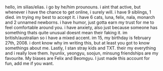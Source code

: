 hello, im silias/elias.
i go by he/him prounouns.
i aint that active, but whenever i have the chance to get online, i surely will.
i have 9 siblings, 1 died. im trying my best to accept it.
i have 6 cats, luna, felix, nala, monarch and 2 unnamed newborns.
i have humor, just gotta earn my trust for me to feel comfortable around you.
i have anxiety, also just because someone has something thats quite unusual doesnt mean their faking it. 
im british/australian so i have a mixed accent.
im 15, my birthday is february 27th, 2008.
i dont know why im writing this, but at least you got to know somethings about me.
Lastly, I stan stray kids and TXT. their my everything and i really love them. hyunlix, yeongyu, soojun, minsung friendships are my favourite.
My biases are Felix and Beomgyu.
I just made this account for fun, add me if you want.
